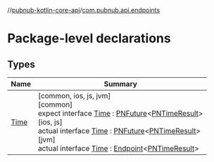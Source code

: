 //[pubnub-kotlin-core-api](../../index.md)/[com.pubnub.api.endpoints](index.md)

# Package-level declarations

## Types

| Name | Summary |
|---|---|
| [Time](-time/index.md) | [common, ios, js, jvm]<br>[common]<br>expect interface [Time](-time/index.md) : [PNFuture](../com.pubnub.kmp/-p-n-future/index.md)&lt;[PNTimeResult](../com.pubnub.api.models.consumer/-p-n-time-result/index.md)&gt; <br>[ios, js]<br>actual interface [Time](-time/index.md) : [PNFuture](../com.pubnub.kmp/-p-n-future/index.md)&lt;[PNTimeResult](../com.pubnub.api.models.consumer/-p-n-time-result/index.md)&gt; <br>[jvm]<br>actual interface [Time](-time/index.md) : [Endpoint](../com.pubnub.api/-endpoint/index.md)&lt;[PNTimeResult](../../../../pubnub-kotlin/pubnub-kotlin-core-api/pubnub-kotlin-core-api/com.pubnub.api.models.consumer/-p-n-time-result/index.md)&gt; |
